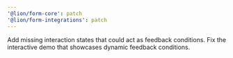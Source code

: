 ```yaml
---
'@lion/form-core': patch
'@lion/form-integrations': patch
---
```


Add missing interaction states that could act as feedback conditions. Fix the interactive demo that showcases dynamic feedback conditions.
